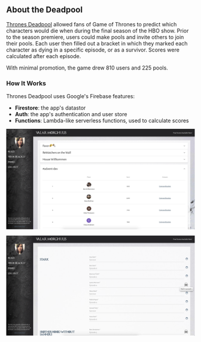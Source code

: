 ## About the Deadpool
[Thrones Deadpool](http://thronesdeadpool.com) allowed fans of Game of Thrones to predict which characters would die when during the final season of the HBO show. Prior to the season premiere, users could make pools and invite others to join their pools. Each user then filled out a bracket in which they marked each character as dying in a specific episode, or as a survivor. Scores were calculated after each episode.

With minimal promotion, the game drew 810 users and 225 pools.

### How It Works
Thrones Deadpool uses Google's Firebase features:
* **Firestore**: the app's datastor
* **Auth**: the app's authentication and user store
* **Functions**: Lambda-like serverless functions, used to calculate scores

![Pool](readme-images/pool.png)


![Pool](readme-images/bracket.png)
